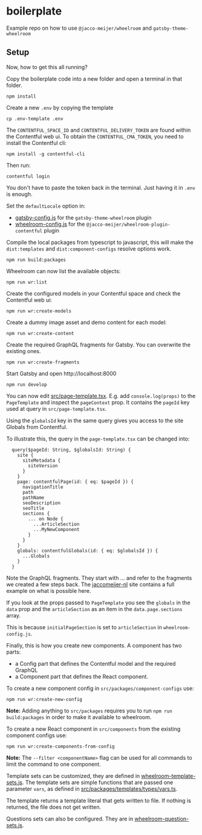 # boilerplate

Example repo on how to use `@jacco-meijer/wheelroom` and `gatsby-theme-wheelroom`

## Setup

Now, how to get this all running?

Copy the boilerplate code into a new folder and open a terminal in that folder.

```
npm install
```

Create a new `.env` by copying the template

```
cp .env-template .env
```

The `CONTENTFUL_SPACE_ID` and `CONTENTFUL_DELIVERY_TOKEN` are found within the
Contentful web ui. To obtain the `CONTENTFUL_CMA_TOKEN`, you need to install the Contentful cli:

```
npm install -g contentful-cli
```

Then run:

```
contentful login
```

You don't have to paste the token back in the terminal. Just having it in `.env` is enough.

Set the `defaultLocale` option in:

- [gatsby-config.js](gatsby-config.js) for the `gatsby-theme-wheelroom` plugin
- [wheelroom-config.js](wheelroom-config.js) for the
  `@jacco-meijer/wheelroom-plugin-contentful` plugin

Compile the local packages from typescript to javascript, this will make the
`dist:templates` and `dist:component-configs` resolve options work.

```
npm run build:packages
```

Wheelroom can now list the available objects:

```
npm run wr:list
```

Create the configured models in your Contentful space and check the Contentful web ui:

```
npm run wr:create-models
```

Create a dummy image asset and demo content for each model:

```
npm run wr:create-content
```

Create the required GraphQL fragments for Gatsby. You can overwrite the existing ones.

```
npm run wr:create-fragments
```

Start Gatsby and open http://localhost:8000

```
npm run develop
```

You can now edit [src/page-template.tsx](src/page-template.tsx). E.g. add
`console.log(props)` to the `PageTemplate` and inspect the `pageContext` prop.
It contains the `pageId` key used at query in `src/page-template.tsx`.

Using the `globalsId` key in the same query gives you access to the site Globals from Contentful.

To illustrate this, the query in the `page-template.tsx` can be changed into:

```
  query($pageId: String, $globalsId: String) {
    site {
      siteMetadata {
        siteVersion
      }
    }
    page: contentfulPage(id: { eq: $pageId }) {
      navigationTitle
      path
      pathName
      seoDescription
      seoTitle
      sections {
        ... on Node {
          ...ArticleSection
          ...MyNewComponent
        }
      }
    }
    globals: contentfulGlobals(id: { eq: $globalsId }) {
      ...Globals
    }
  }
```

Note the GraphQL fragments. They start with ... and refer to the fragments we
created a few steps back. The
[jaccomeijer-nl](https://github.com/jaccomeijer/jaccomeijer-nl) site contains a
full example on what is possible here.

If you look at the props passed to `PageTemplate` you see the `globals` in the
`data` prop and the `articleSection` as an item in the `data.page.sections`
array.

This is because `initialPageSection` is set to `articleSection` in
`wheelroom-config.js`.

Finally, this is how you create new components. A component has two parts:

- a Config part that defines the Contentful model and the required GraphQL
- a Component part that defines the React component.

To create a new component config in `src/packages/component-configs` use:

```
npm run wr:create-new-config
```

**Note:** Adding anything to `src/packages` requires you to run `npm run
build:packages` in order to make it available to wheelroom.

To create a new React component in `src/components` from the existing component
configs use:

```
npm run wr:create-components-from-config
```

**Note:** The `--filter <componentName>` flag can be used for all commands to
limit the command to one component.

Template sets can be customized, they are defined in
[wheelroom-template-sets.js](wheelroom-template-sets.js). The template sets are
simple functions that are passed one parameter `vars`, as defined in
[src/packages/templates/types/vars.ts](src/packages/templates/types/vars.ts).

The template returns a template literal that gets written to file. If nothing
is returned, the file does not get written.

Questions sets can also be configured. They are in
[wheelroom-question-sets.js](wheelroom-question-sets.js).
